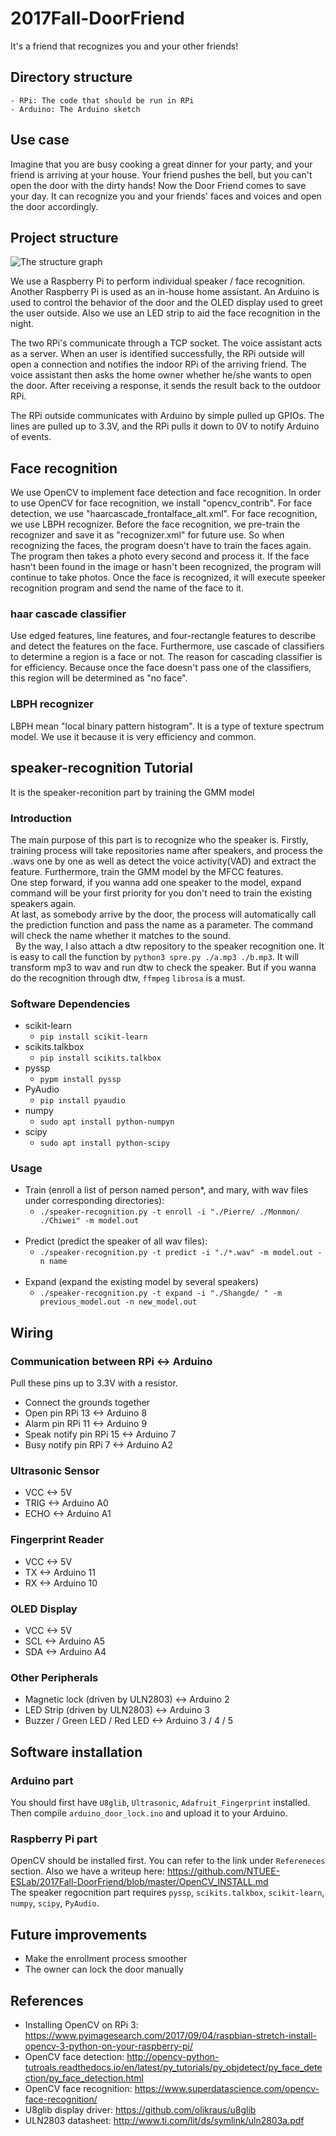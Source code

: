 # 2017Fall-DoorFriend
It's a friend that recognizes you and your other friends!

## Directory structure
    - RPi: The code that should be run in RPi
    - Arduino: The Arduino sketch

## Use case
Imagine that you are busy cooking a great dinner for your party, and your friend is arriving at your house. Your friend pushes the bell, but you can't open the door with the dirty hands! Now the Door Friend comes to save your day. It can recognize you and your friends' faces and voices and open the door accordingly.

## Project structure
![The structure graph](https://i.imgur.com/jKUtGx1.png)<br />

We use a Raspberry Pi to perform individual speaker / face recognition. Another Raspberry Pi is used as an in-house home assistant. An Arduino is used to control the behavior of the door and the OLED display used to greet the user outside. Also we use an LED strip to aid the face recognition in the night.

The two RPi's communicate through a TCP socket. The voice assistant acts as a server. When an user is identified successfully, the RPi outside will open a connection and notifies the indoor RPi of the arriving friend. The voice assistant then asks the home owner whether he/she wants to open the door. After receiving a response, it sends the result back to the outdoor RPi.

The RPi outside communicates with Arduino by simple pulled up GPIOs. The lines are pulled up to 3.3V, and the RPi pulls it down to 0V to notify Arduino of events.

## Face recognition
We use OpenCV to implement face detection and face recognition. In order to use OpenCV for face recognition, we install "opencv_contrib". For face detection, we use "haarcascade_frontalface_alt.xml". For face recognition, we use LBPH recognizer. Before the face recognition, we pre-train the recognizer and save it as "recognizer.xml" for future use. So when recognizing the faces, the program doesn't have to train the faces again. The program then takes a photo every second and process it. If the face hasn't been found in the image or hasn't been recognized, the program will continue to take photos. Once the face is recognized, it will execute speeker recognition program and send the name of the face to it.
### haar cascade classifier
Use edged features, line features, and four-rectangle features to describe and detect the features on the face. Furthermore, use cascade of classifiers to determine a region is a face or not. The reason for cascading classifier is for efficiency. Because once the face doesn't pass one of the classifiers, this region will be determined as "no face".
### LBPH recognizer
LBPH mean "local binary pattern histogram". It is a type of texture spectrum model. We use it because it is very efficiency and common.

## speaker-recognition Tutorial
It is the speaker-reconition part by training the GMM model

### Introduction
   The main purpose of this part is to recognize who the speaker is. Firstly, training process will take repositories name after speakers, and process the .wavs one by one as well as detect the voice activity(VAD) and extract the feature. Furthermore, train the GMM model by the MFCC features. <br>
   One step forward, if you wanna add one speaker to the model, expand command will be your first priority for you don't need to train the existing speakers again. <br>
   At last, as somebody arrive by the door, the process will automatically call the prediction function and pass the name as a parameter. The command will check the name whether it matches to the sound. <br>
   By the way, I also attach a dtw repository to the speaker recognition one. It is easy to call the function by `python3 spre.py ./a.mp3 ./b.mp3`. It will transform mp3 to wav and run dtw to check the speaker. But if you wanna do the recognition through dtw, `ffmpeg` `librosa` is a must.

### Software Dependencies
- scikit-learn 
    - `pip install scikit-learn` <br>
- scikits.talkbox 
    - `pip install scikits.talkbox` <br>
- pyssp
    - `pypm install pyssp` <br>
- PyAudio
    - `pip install pyaudio` <br>
- numpy
    - `sudo apt install python-numpyn` <br>
- scipy
    - `sudo apt install python-scipy` <br>

### Usage
- Train (enroll a list of person named person*, and mary, with wav files under corresponding directories): <br>
    - `./speaker-recognition.py -t enroll -i "./Pierre/ ./Monmon/ ./Chiwei" -m model.out` <br>
    <br>
- Predict (predict the speaker of all wav files): <br>
    - `./speaker-recognition.py -t predict -i "./*.wav" -m model.out -n name` <br>
    <br>
- Expand (expand the existing model by several speakers) <br>
    - `./speaker-recognition.py -t expand -i "./Shangde/ " -m previous_model.out -n new_model.out` <br>

## Wiring
### Communication between RPi <-> Arduino
Pull these pins up to 3.3V with a resistor.
- Connect the grounds together
- Open pin RPi 13 <-> Arduino 8
- Alarm pin RPi 11 <-> Arduino 9
- Speak notify pin RPi 15 <-> Arduino 7
- Busy notify pin RPi 7 <-> Arduino A2
### Ultrasonic Sensor
- VCC <-> 5V
- TRIG <-> Arduino A0
- ECHO <-> Arduino A1
### Fingerprint Reader
- VCC <-> 5V
- TX <-> Arduino 11
- RX <-> Arduino 10
### OLED Display
- VCC <-> 5V
- SCL <-> Arduino A5
- SDA <-> Arduino A4
### Other Peripherals
- Magnetic lock (driven by ULN2803) <-> Arduino 2
- LED Strip (driven by ULN2803) <-> Arduino 3
- Buzzer / Green LED / Red LED <-> Arduino 3 / 4 / 5

## Software installation
### Arduino part
You should first have `U8glib`, `Ultrasonic`, `Adafruit_Fingerprint` installed. Then compile `arduino_door_lock.ino` and upload it to your Arduino.

### Raspberry Pi part
OpenCV should be installed first. You can refer to the link under `Refereneces` section. Also we have a writeup here: <https://github.com/NTUEE-ESLab/2017Fall-DoorFriend/blob/master/OpenCV_INSTALL.md>  
The speaker regocnition part requires `pyssp`, `scikits.talkbox`, `scikit-learn`, `numpy`, `scipy`, `PyAudio`.

## Future improvements
- Make the enrollment process smoother
- The owner can lock the door manually

## References
- Installing OpenCV on RPi 3: <https://www.pyimagesearch.com/2017/09/04/raspbian-stretch-install-opencv-3-python-on-your-raspberry-pi/>
- OpenCV face detection: <http://opencv-python-tutroals.readthedocs.io/en/latest/py_tutorials/py_objdetect/py_face_detection/py_face_detection.html>
- OpenCV face recognition: <https://www.superdatascience.com/opencv-face-recognition/>
- U8glib display driver: <https://github.com/olikraus/u8glib>
- ULN2803 datasheet: <http://www.ti.com/lit/ds/symlink/uln2803a.pdf>
